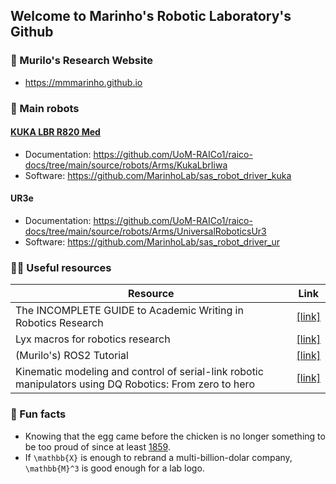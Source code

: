 ## Welcome to Marinho's Robotic Laboratory's Github

### 🧙 Murilo's Research Website
- https://mmmarinho.github.io

### 🤖 Main robots

#### [KUKA LBR R820 Med](https://hotrobotics.co.uk/equipment/kuka-lbr-med-14-r820/)
- Documentation: https://github.com/UoM-RAICo1/raico-docs/tree/main/source/robots/Arms/KukaLbrIiwa
- Software: https://github.com/MarinhoLab/sas_robot_driver_kuka

#### UR3e
- Documentation: https://github.com/UoM-RAICo1/raico-docs/tree/main/source/robots/Arms/UniversalRoboticsUr3
- Software: https://github.com/MarinhoLab/sas_robot_driver_ur

### 👩‍💻 Useful resources

|Resource|Link|
|--------|----|
|The INCOMPLETE GUIDE to Academic Writing in Robotics Research| [[link]](https://incompleteguides.github.io/pdfs/incomplete_guide_latest.pdf)|
|Lyx macros for robotics research| [[link]](https://github.com/IncompleteGuides/lyx-macros)|
|(Murilo's) ROS2 Tutorial| [[link]](https://ros2-tutorial.readthedocs.io/)|
|Kinematic modeling and control of serial-link robotic manipulators using DQ Robotics: From zero to hero| [[link]](https://github.com/dqrobotics/learning-dqrobotics-in-matlab/tree/master/robotic_manipulators)|

### 🍿 Fun facts
- Knowing that the egg came before the chicken is no longer something to be too proud of since at least [1859](https://en.wikipedia.org/wiki/On_the_Origin_of_Species).
- If `\mathbb{X}` is enough to rebrand a multi-billion-dolar company, `\mathbb{M}^3` is good enough for a lab logo.

<!--

**Here are some ideas to get you started:**

🙋‍♀️ A short introduction - what is your organization all about?
🌈 Contribution guidelines - how can the community get involved?
👩‍💻 Useful resources - where can the community find your docs? Is there anything else the community should know?
🍿 Fun facts - what does your team eat for breakfast?
🧙 Remember, you can do mighty things with the power of [Markdown](https://docs.github.com/github/writing-on-github/getting-started-with-writing-and-formatting-on-github/basic-writing-and-formatting-syntax)
-->
